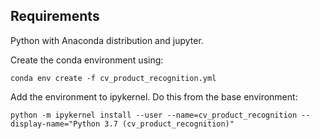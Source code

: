 ## Requirements #####
Python with Anaconda distribution and jupyter.

Create the conda environment using:
```console
conda env create -f cv_product_recognition.yml
```

Add the environment to ipykernel. Do this from the base environment:
```console
python -m ipykernel install --user --name=cv_product_recognition --display-name="Python 3.7 (cv_product_recognition)"
```